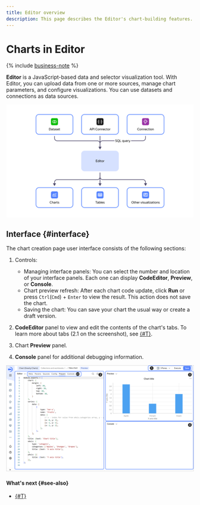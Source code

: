```yaml
---
title: Editor overview
description: This page describes the Editor's chart-building features.
---
```


# Charts in Editor


{% include [business-note](../../../_includes/datalens/datalens-functionality-available-business-note.md) %}


**Editor** is a JavaScript-based data and selector visualization tool. With Editor, you can upload data from one or more sources, manage chart parameters, and configure visualizations. You can use datasets and connections as data sources.

![image](../../../_assets/datalens/editor/editor-explanation.svg)

## Interface {#interface}

The chart creation page user interface consists of the following sections:

1. Controls:

   * Managing interface panels: You can select the number and location of your interface panels. Each one can display **CodeEditor**, **Preview**, or **Console**.
   * Chart preview refresh: After each chart code update, click **Run** or press `Ctrl`(`Cmd`) + `Enter` to view the result. This action does not save the chart.
   * Saving the chart: You can save your chart the usual way or create a draft version.

1. **CodeEditor** panel to view and edit the contents of the chart's tabs. To learn more about tabs (2.1 on the screenshot), see [{#T}](./tabs.md).

1. Chart **Preview** panel.
1. **Console** panel for additional debugging information.

![image](../../../_assets/datalens/editor/interface.png)

#### What's next {#see-also}

* [{#T}](./quickstart/index.md)
